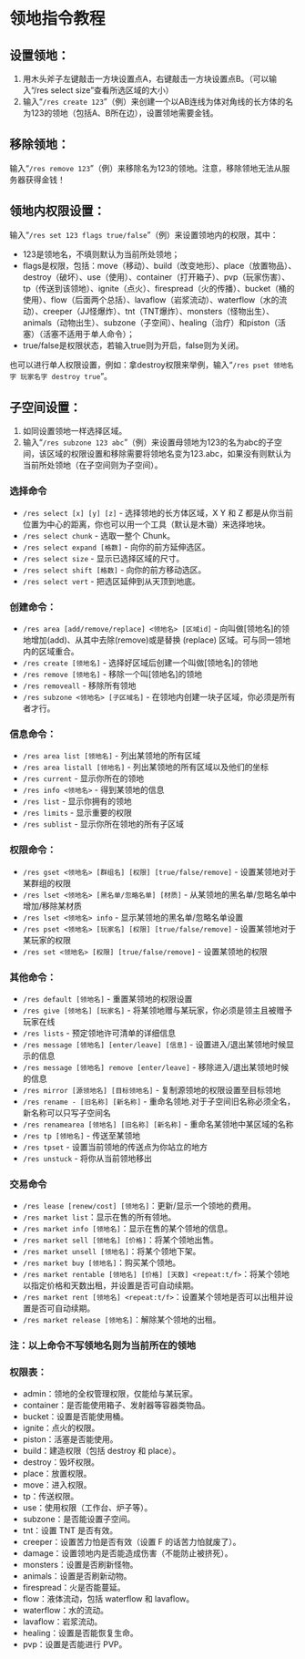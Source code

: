 # 领地指令教程

## 设置领地：

1. 用木头斧子左键敲击一方块设置点A，右键敲击一方块设置点B。（可以输入“/res select size”查看所选区域的大小）
2. 输入“`/res create 123`”（例）来创建一个以AB连线为体对角线的长方体的名为123的领地（包括A、B所在边），设置领地需要金钱。

## 移除领地：

输入“`/res remove 123`”（例）来移除名为123的领地。注意，移除领地无法从服务器获得金钱！

## 领地内权限设置：

输入“`/res set 123 flags true/false`”（例）来设置领地内的权限，其中：

* 123是领地名，不填则默认为当前所处领地；
* flags是权限，包括：move（移动）、build（改变地形）、place（放置物品）、destroy（破坏）、use（使用）、container（打开箱子）、pvp（玩家伤害）、tp（传送到该领地）、ignite（点火）、firespread（火的传播）、bucket（桶的使用）、flow（后面两个总括）、lavaflow（岩浆流动）、waterflow（水的流动）、creeper（JJ怪爆炸）、tnt（TNT爆炸）、monsters（怪物出生）、animals（动物出生）、subzone（子空间）、healing（治疗）和piston（活塞）（活塞不适用于单人命令）；
* true/false是权限状态，若输入true则为开启，false则为关闭。

也可以进行单人权限设置，例如：拿destroy权限来举例，输入“`/res pset 领地名字 玩家名字 destroy true`”。

## 子空间设置：

1. 如同设置领地一样选择区域。
2. 输入“`/res subzone 123 abc`”（例）来设置母领地为123的名为abc的子空间，该区域的权限设置和移除需要将领地名变为123.abc，如果没有则默认为当前所处领地（在子空间则为子空间）。

### **选择命令**

* `/res select [x] [y] [z]` - 选择领地的长方体区域，X Y 和 Z 都是从你当前位置为中心的距离，你也可以用一个工具（默认是木锄）来选择地块。
* `/res select chunk` - 选取一整个 Chunk。
* `/res select expand [格数]` - 向你的前方延伸选区。
* `/res select size` - 显示已选择区域的尺寸。
* `/res select shift [格数]` - 向你的前方移动选区。
* `/res select vert` - 把选区延伸到从天顶到地底。

### 创建命令：

* `/res area [add/remove/replace] <领地名> [区域id]` - 向叫做\[领地名]的领地增加(add)、从其中去除(remove)或是替换 (replace) 区域。可与同一领地内的区域重合。
* `/res create [领地名]` - 选择好区域后创建一个叫做\[领地名]的领地
* `/res remove [领地名]` - 移除一个叫\[领地名]的领地
* `/res removeall` - 移除所有领地
* `/res subzone <领地名> [子区域名]` - 在领地内创建一块子区域，你必须是所有者才行。

### 信息命令：

* `/res area list [领地名]` - 列出某领地的所有区域
* `/res area listall [领地名]` - 列出某领地的所有区域以及他们的坐标
* `/res current` - 显示你所在的领地
* `/res info <领地名>` - 得到某领地的信息
* `/res list` - 显示你拥有的领地
* `/res limits` - 显示重要的权限
* `/res sublist` - 显示你所在领地的所有子区域

### 权限命令：

* `/res gset <领地名> [群组名] [权限] [true/false/remove]` - 设置某领地对于某群组的权限
* `/res lset <领地名> [黑名单/忽略名单] [材质]` - 从某领地的黑名单/忽略名单中增加/移除某材质
* `/res lset <领地名> info` - 显示某领地的黑名单/忽略名单设置
* `/res pset <领地名> [玩家名] [权限] [true/false/remove]` - 设置某领地对于某玩家的权限
* `/res set <领地名> [权限] [true/false/remove]` - 设置某领地的权限

### 其他命令：

* `/res default [领地名]` - 重置某领地的权限设置
* `/res give [领地名] [玩家名]` - 将某领地赠与某玩家，你必须是领主且被赠予玩家在线
* `/res lists` - 预定领地许可清单的详细信息
* `/res message [领地名] [enter/leave] [信息]` - 设置进入/退出某领地时候显示的信息
* `/res message [领地名] remove [enter/leave]` - 移除进入/退出某领地时候的信息
* `/res mirror [源领地名] [目标领地名]` - 复制源领地的权限设置至目标领地
* `/res rename - [旧名称] [新名称]` - 重命名领地.对于子空间旧名称必须全名，新名称可以只写子空间名
* `/res renamearea [领地名] [旧名称] [新名称]` - 重命名某领地中某区域的名称
* `/res tp [领地名]` - 传送至某领地
* `/res tpset` - 设置当前领地的传送点为你站立的地方
* `/res unstuck` - 将你从当前领地移出

### 交易命令

* `/res lease [renew/cost] [领地名]`：更新/显示一个领地的费用。
* `/res market list`：显示在售的所有领地。
* `/res market info [领地名]`：显示在售的某个领地的信息。
* `/res market sell [领地名] [价格]`：将某个领地出售。
* `/res market unsell [领地名]`：将某个领地下架。
* `/res market buy [领地名]`：购买某个领地。
* `/res market rentable [领地名] [价格] [天数] <repeat:t/f>`：将某个领地以指定价格和天数出租，并设置是否可自动续期。
* `/res market rent [领地名] <repeat:t/f>`：设置某个领地是否可以出租并设置是否可自动续期。
* `/res market release [领地名]`：解除某个领地的出租。

### 注：以上命令不写领地名则为当前所在的领地

### 权限表：

* admin：领地的全权管理权限，仅能给与某玩家。
* container：是否能使用箱子、发射器等容器类物品。
* bucket：设置是否能使用桶。
* ignite：点火的权限。
* piston：活塞是否能使用。
* build：建造权限（包括 destroy 和 place）。
* destroy：毁坏权限。
* place：放置权限。
* move：进入权限。
* tp：传送权限。
* use：使用权限（工作台、炉子等）。
* subzone：是否能设置子空间。
* tnt：设置 TNT 是否有效。
* creeper：设置苦力怕是否有效（设置 F 的话苦力怕就废了）。
* damage：设置领地内是否能造成伤害（不能防止被挤死）。
* monsters：设置是否刷新怪物。
* animals：设置是否刷新动物。
* firespread：火是否能蔓延。
* flow：液体流动，包括 waterflow 和 lavaflow。
* waterflow：水的流动。
* lavaflow：岩浆流动。
* healing：设置是否能恢复生命。
* pvp：设置是否能进行 PVP。
